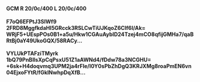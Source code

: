 #### GCM R 20/0c/400 L 20/0c/400
**F7oQ6EFPtJ3SlWf9**<br/>**2FRD8MggfkdaHI5GRcck3RSLCwTiUJKqoZ6Clf6l/Ak=**<br/>**WRjF5+UEspPOs0B1+a5u/Hkw1CGAuAybID24Tzej4mCO8qfijGMHa7/qaBRtBj0aY49UkoGQX/58RACy...**<br/><br/>
**VYLUkPTAFziTMyrk**<br/>**1bQ79PnBIlsXpCqPsxU51Z1aAWNd4/fDdw78a3NCGHU=**<br/>**+6sk+H4doqvmq3UPM2ja4rFle/I0Y0sPbZhDgQ3KRJXMg8roaPmEN6vn04EjxoFYtR/fGklNwhpDqXfB...**